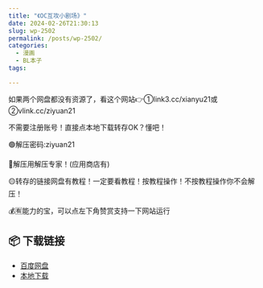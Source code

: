 ```yaml
---
title: "《OC互攻小剧场》"
date: 2024-02-26T21:30:13
slug: wp-2502
permalink: /posts/wp-2502/
categories:
  - 漫画
  - BL本子
tags:

---
```


如果两个网盘都没有资源了，看这个网站👉①link3.cc/xianyu21或②vlink.cc/ziyuan21

不需要注册账号！直接点本地下载转存OK？懂吧！

🟢解压密码:ziyuan21

🔵解压用解压专家！(应用商店有)

🟡转存的链接网盘有教程！一定要看教程！按教程操作！不按教程操作你不会解压！

💰🈶能力的宝，可以点左下角赞赏支持一下网站运行

## 📦 下载链接
- [百度网盘](https://blziyuan21.com/pay-download/2502?key=a49a46c703&down_id=0)
- [本地下载](https://blziyuan21.com/pay-download/2502?key=a49a46c703&down_id=1)

